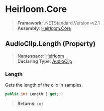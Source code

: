 # Heirloom.Core

> **Framework**: .NETStandard,Version=v2.1  
> **Assembly**: [Heirloom.Core][0]

## AudioClip.Length (Property)

> **Namespace**: [Heirloom][0]  
> **Declaring Type**: [AudioClip][1]

### Length

Gets the length of the clip in samples.

```cs
public int Length { get; }
```

> **Returns**: `int`

[0]: ../../../Heirloom.Core.md
[1]: ../AudioClip.md
